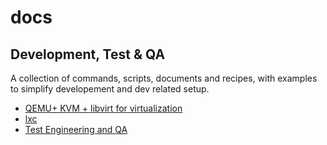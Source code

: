 # docs

## Development, Test & QA
A collection of commands, scripts, documents and recipes, with examples to simplify developement and dev related setup.

* [QEMU+ KVM + libvirt for virtualization](./qemu_kvm_libvirt.md)
* [lxc](./lxc.md)  
* [Test Engineering and QA](./test_and_qa/readme.md)



